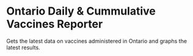# Ontario Daily & Cummulative Vaccines Reporter  
Gets the latest data on vaccines administered in Ontario and graphs the latest results.
